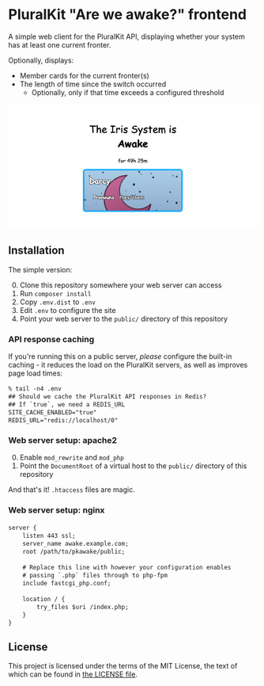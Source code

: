 # PluralKit "Are we awake?" frontend

A simple web client for the PluralKit API, displaying
whether your system has at least one current fronter.

Optionally, displays:

- Member cards for the current fronter(s)
- The length of time since the switch occurred
    - Optionally, only if that time exceeds a configured threshold

[![Screenshot](./img/readme-screenshot.png)](./img/readme-screenshot.png)

## Installation

The simple version:

0. Clone this repository somewhere your web server can access
0. Run `composer install`
0. Copy `.env.dist` to `.env`
0. Edit `.env` to configure the site
0. Point your web server to the `public/` directory of this repository

### API response caching

If you're running this on a public server,
_please_ configure the built-in caching - 
it reduces the load on the PluralKit servers,
as well as improves page load times:

```shell
% tail -n4 .env
## Should we cache the PluralKit API responses in Redis?
## If `true`, we need a REDIS_URL
SITE_CACHE_ENABLED="true"
REDIS_URL="redis://localhost/0"
```

### Web server setup: apache2

0. Enable `mod_rewrite` and `mod_php`
0. Point the `DocumentRoot` of a virtual host to the
    `public/` directory of this repository

And that's it! `.htaccess` files are magic.

### Web server setup: nginx

```nginx
server {
    listen 443 ssl;
    server_name awake.example.com;
    root /path/to/pkawake/public;

    # Replace this line with however your configuration enables
    # passing `.php` files through to php-fpm
    include fastcgi_php.conf;

    location / {
        try_files $uri /index.php;
    }
}
```

## License

This project is licensed under the terms of
the MIT License, the text of which can be found
in [the LICENSE file](./LICENSE).

